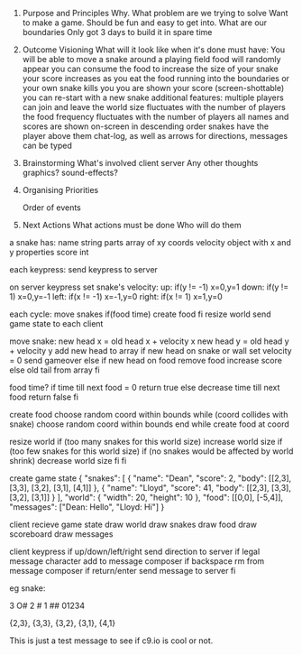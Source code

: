 
1. Purpose and Principles
	Why. What problem are we trying to solve
		Want to make a game. Should be fun and easy to get into.
	What are our boundaries
		Only got 3 days to build it in spare time
	
2. Outcome Visioning
	What will it look like when it's done
		must have:
			You will be able to move a snake around a playing field
			food will randomly appear
			you can consume the food to increase the size of your snake
			your score increases as you eat the food
			running into the boundaries or your own snake kills you
			you are shown your score (screen-shottable)
			you can re-start with a new snake
		additional features:
			multiple players can join and leave
			the world size fluctuates with the number of players
			the food frequency fluctuates with the number of players
			all names and scores are shown on-screen in descending order
			snakes have the player above them
			chat-log, as well as arrows for directions, messages can be typed

3. Brainstorming
	What's involved
		client
		server
	Any other thoughts
		graphics?
		sound-effects?
	
4. Organising
	Priorities

	Order of events
	
5. Next Actions
	What actions must be done
	Who will do them

a snake has:
	name 		string
	parts		array of xy coords
	velocity	object with x and y properties
	score 		int

each keypress:
	send keypress to server

on server keypress
	set snake's velocity:
	up:		if(y != -1)	x=0,y=1
	down: 	if(y != 1)	x=0,y=-1
	left:	if(x != -1)	x=-1,y=0
	right:	if(x != 1)	x=1,y=0

each cycle:
	move snakes
	if(food time)
		create food
	fi
	resize world
	send game state to each client

move snake:
	new head x = old head x + velocity x
	new head y = old head y + velocity y
	add new head to array
	if new head on snake or wall
		set velocity = 0
		send gameover
	else if new head on food
		remove food
		increase score
	else
		old tail from array
	fi

food time?
	if time till next food = 0
		return true
	else
		decrease time till next food
		return false
	fi

create food
	choose random coord within bounds
	while (coord collides with snake)
		choose random coord within bounds
	end while
	create food at coord

resize world
	if (too many snakes for this world size)
		increase world size
	if (too few snakes for this world size)
		if (no snakes would be affected by world shrink)
			decrease world size
		fi
	fi

create game state
	{
		"snakes": 
		[
			{
				"name": "Dean",
				"score": 2,
				"body": [[2,3], [3,3], [3,2], [3,1], [4,1]]
			},
			{
				"name": "Lloyd",
				"score": 41,
				"body": [[2,3], [3,3], [3,2], [3,1]]
			}
		],
		"world":
		{
			"width": 20,
			"height": 10
		},
		"food": [[0,0], [-5,4]],
		"messages": ["Dean: Hello", "Lloyd: Hi"]
	}

client recieve game state
	draw world
	draw snakes
	draw food
	draw scoreboard
	draw messages

client keypress
	if up/down/left/right
		send direction to server
	if legal message character
		add to message composer
	if backspace
		rm from message composer
	if return/enter
		send message to server
	fi




eg snake:

3 O#
2  #
1  ##
01234

{2,3}, {3,3}, {3,2}, {3,1}, {4,1}


This is just a test message to see if c9.io is cool or not.

